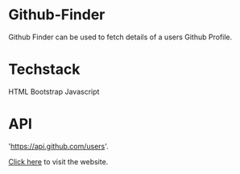 # Github-Finder
Github Finder can be used to fetch details of a users Github Profile.

# Techstack
HTML
Bootstrap
Javascript


# API
'https://api.github.com/users'.



[Click here](https://harshten.github.io/Github-Finder) to visit the website.



